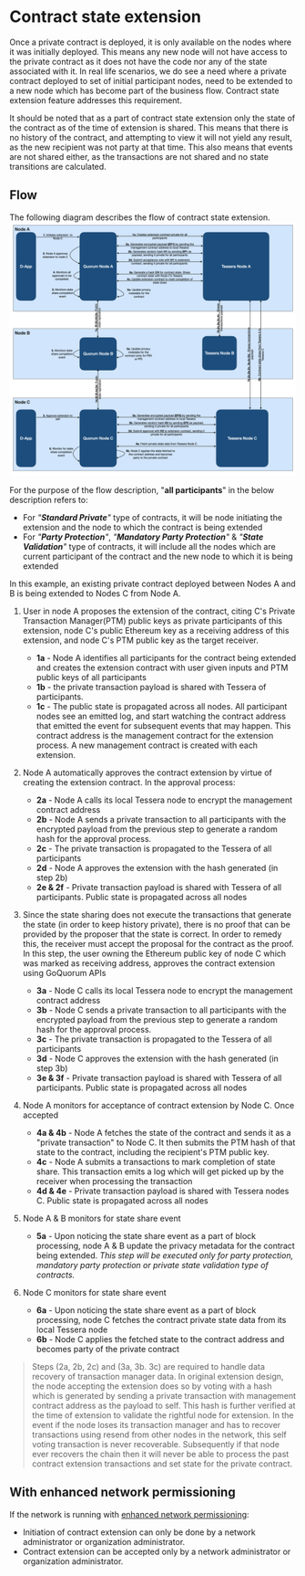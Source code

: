 # Contract state extension

Once a private contract is deployed, it is only available on the nodes where it was initially deployed.
This means any new node will not have access to the private contract as it does not have the code nor any
of the state associated with it. In real life scenarios, we do see a need where a private contract deployed
to set of initial participant nodes, need to be extended to a new node which has become part of the business
flow. Contract state extension feature addresses this requirement.

It should be noted that as a part of contract state extension only the state of the contract as of the
time of extension is shared. This means that there is no history of the contract, and attempting
to view it will not yield any result, as the new recipient was not party at that time. This
also means that events are not shared either, as the transactions are not shared and no state transitions are calculated.

## Flow

The following diagram describes the flow of contract state extension.
![contract state extension diagram](../../images/ContractStateExtension.png)

For the purpose of the flow description, "**all participants**" in the below description refers to:

- For *"**Standard Private**"* type of contracts, it will be node initiating the extension and the node to which the contract is being extended
- For *"**Party Protection**"*, *"**Mandatory Party Protection**"* & *"**State Validation**"* type of contracts, it will include all the nodes which are current participant of the contract and the new node to which it is being extended

In this example, an existing private contract deployed between Nodes A and B is being extended to  Nodes C from Node A.

1. User in node A proposes the extension of the contract, citing C's Private Transaction Manager(PTM)
    public keys as private participants of this extension, node C's public Ethereum key as a receiving
    address of this extension, and node C's PTM public key as the target receiver.
    - **1a** - Node A identifies all participants for the contract being extended and creates the extension contract with user given inputs and PTM public keys of all participants
    - **1b** - the private transaction payload is shared with Tessera of participants.
    - **1c** - The public state is propagated across all nodes. All participant nodes see an emitted log,
        and start watching the contract address that emitted the event for subsequent events that may happen. This contract address is the management contract for the extension process. A new management contract is created with each extension.

1. Node A automatically approves the contract extension by virtue of creating the extension contract.
    In the approval process:
    - **2a** - Node A calls its local Tessera node to encrypt the management contract address
    - **2b** - Node A sends a private transaction to all participants with the encrypted payload from the previous step to generate a random hash for the approval process.
    - **2c** - The private transaction is propagated to the Tessera of all participants
    - **2d** - Node A approves the extension with the hash generated (in step 2b)
    - **2e & 2f** - Private transaction payload is shared with Tessera of all participants. Public state is propagated across all nodes

1. Since the state sharing does not execute the transactions that generate the state
    (in order to keep history private), there is no proof that can be provided by the proposer
    that the state is correct. In order to remedy this, the receiver must accept the proposal for the
    contract as the proof. In this step, the user owning the Ethereum public key of node C which was
    marked as receiving address, approves the contract extension using GoQuorum APIs
    - **3a** - Node C calls its local Tessera node to encrypt the management contract address
    - **3b** - Node C sends a private transaction to all participants with the encrypted payload from the previous step to generate a random hash for the approval process.
    - **3c** - The private transaction is propagated to the Tessera of all participants
    - **3d** - Node C approves the extension with the hash generated (in step 3b)
    - **3e & 3f** - Private transaction payload is shared with Tessera of all participants. Public state is propagated across all nodes

1. Node A monitors for acceptance of contract extension by Node C. Once accepted
    - **4a & 4b** - Node A fetches the state of the contract and sends it as a "private transaction"
        to Node C. It then submits the PTM hash of that state to the contract, including the recipient's
        PTM public key.
    - **4c** - Node A submits a transactions to mark completion of state share. This transaction emits
        a log which will get picked up by the receiver when processing the transaction
    - **4d & 4e** - Private transaction payload is shared with Tessera nodes C. Public state is
        propagated across all nodes

1. Node A & B monitors for state share event
    - **5a** - Upon noticing the state share event as a part of block processing, node A & B update the privacy metadata for the contract being extended. *This step will be executed only for party protection, mandatory party protection or private state validation type of contracts.*

1. Node C monitors for state share event
    - **6a** - Upon noticing the state share event as a part of block processing, node C fetches the
        contract private state data from its local Tessera node
    - **6b** - Node C applies the fetched state to the contract address and becomes party of the private contract

> Steps (2a, 2b, 2c) and (3a, 3b. 3c) are required to handle data recovery of transaction manager data. In original extension design, the node accepting the extension does so by voting with a hash which is generated by sending a private transaction with management contract address as the payload to self. This hash is further verified at the time of extension to validate the rightful node for extension. In the event if the  node loses its transaction manager and has to recover transactions using resend from other nodes in the network, this self voting transaction is never recoverable. Subsequently if that node ever recovers the chain then it will never be able to process the past contract extension transactions and set state for the private contract.

## With enhanced network permissioning

If the network is running with [enhanced network permissioning](../PermissionsOverview.md#enhanced-network-permissioning):

- Initiation of contract extension can only be done by a network administrator or organization administrator.
- Contract extension can be accepted only by a network administrator or organization administrator.
